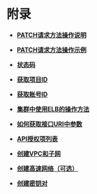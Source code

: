 # 附录<a name="cce_02_0083"></a>

-   **[PATCH请求方法操作说明](PATCH请求方法操作说明.md)**  

-   **[PATCH请求方法操作示例](PATCH请求方法操作示例.md)**  

-   **[状态码](状态码.md)**  

-   **[获取项目ID](获取项目ID.md)**  

-   **[获取账号ID](获取账号ID.md)**  

-   **[集群中使用ELB的操作方法](集群中使用ELB的操作方法.md)**  

-   **[如何获取接口URI中参数](如何获取接口URI中参数.md)**  

-   **[API授权项列表](API授权项列表.md)**  

-   **[创建VPC和子网](创建VPC和子网.md)**  

-   **[创建高速网络（可选）](创建高速网络（可选）.md)**  

-   **[创建密钥对](创建密钥对.md)**  



